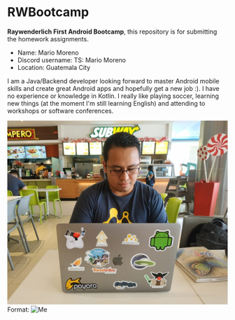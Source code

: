 # RWBootcamp
**Raywenderlich First Android Bootcamp**, this repository is for submitting the homework assignments.


* Name: Mario Moreno
* Discord username: TS: Mario Moreno
* Location: Guatemala City

I am a Java/Backend developer looking forward to master Android mobile skills and create great Android apps and hopefully get a new job :).
I have no experience or knowledge in Kotlin.
I really like playing soccer, learning new things (at the moment I'm still learning English) and attending to workshops or software conferences.


![Me](/images/imagen.jpg)
Format: ![Me](url)
